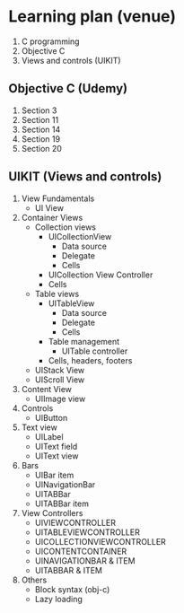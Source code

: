 # Learning plan (venue)

1. C programming
2. Objective C
3. Views and controls (UIKIT)

## Objective C (Udemy)
1. Section 3
2. Section 11
3. Section 14
4. Section 19
5. Section 20

## UIKIT (Views and controls)
1. View Fundamentals
    - UI View
2. Container Views
    - Collection views
        - UICollectionView
            - Data source
            - Delegate
            - Cells
        - UICollection View Controller
        - Cells
    - Table views
        - UITableView
            - Data source
            - Delegate
            - Cells
        - Table management
            - UITable controller
        - Cells, headers, footers
    - UIStack View
    - UIScroll View
3. Content View
    - UIImage view
4. Controls
    - UIButton
5. Text view
    - UILabel
    - UIText field
    - UIText view
6. Bars
    - UIBar item
    - UINavigationBar
    - UITABBar
    - UITABBar item
7. View Controllers
    - UIVIEWCONTROLLER
    - UITABLEVIEWCONTROLLER
    - UICOLLECTIONVIEWCONTROLLER
    - UICONTENTCONTAINER
    - UINAVIGATIONBAR & ITEM
    - UITABBAR & ITEM
8. Others
    - Block syntax (obj-c)
    - Lazy loading
